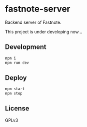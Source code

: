 # fastnote-server

Backend server of Fastnote.

This project is under developing now...

## Development

```bash
npm i
npm run dev
```

## Deploy

```bash
npm start
npm stop
```

## License

GPLv3
